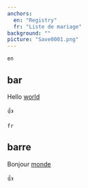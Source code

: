 ```yaml
---
anchors:
  en: "Registry"
  fr: "Liste de mariage"
background: ""
picture: "Save0001.png"
---
```

`en`

## bar

Hello [world](http://www.google.com)

:+1:

`fr`

## barre

Bonjour [monde](http://www.google.com)

:+1:
